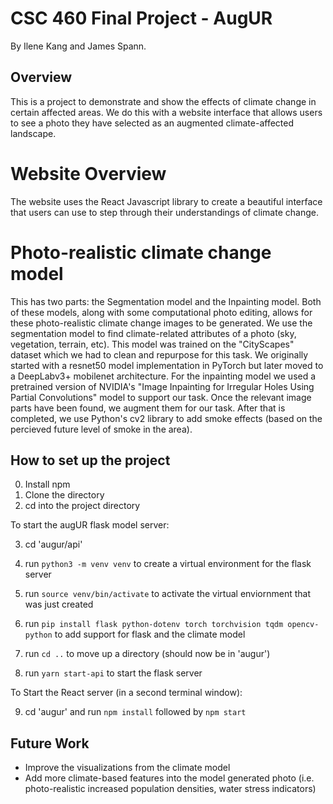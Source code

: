 # CSC 460 Final Project - AugUR

By Ilene Kang and James Spann.

## Overview
This is a project to demonstrate and show the effects of climate change in certain affected areas. We do this with a website interface that allows users to see a photo they have selected as an augmented climate-affected landscape.

# Website Overview
The website uses the React Javascript library to create a beautiful interface that users can use to step through their understandings of climate change.

# Photo-realistic climate change model
This has two parts: the Segmentation model and the Inpainting model. Both of these models, along with some computational photo editing, allows for these photo-realistic climate change images to be generated. We use the segmentation model to find climate-related attributes of a photo (sky, vegetation, terrain, etc). This model was trained on the "CityScapes" dataset which we had to clean and repurpose for this task. We originally started with a resnet50 model implementation in PyTorch but later moved to a DeepLabv3+ mobilenet architecture. For the inpainting model we used a pretrained version of NVIDIA's "Image Inpainting for Irregular Holes Using Partial Convolutions" model to support our task. Once the relevant image parts have been found, we augment them for our task. After that is completed, we use Python's cv2 library to add smoke effects (based on the percieved future level of smoke in the area).

## How to set up the project
0. Install npm 
1. Clone the directory
2. cd into the project directory


To start the augUR flask model server:

3. cd 'augur/api'

4. run `python3 -m venv venv` to create a virtual environment for the flask server
5. run `source venv/bin/activate` to activate the virtual enviornment that was just created
6. run `pip install flask python-dotenv torch torchvision tqdm opencv-python` to add support for flask and the climate model
7. run `cd ..` to move up a directory (should now be in 'augur')
8. run `yarn start-api` to start the flask server

To Start the React server (in a second terminal window):

9. cd 'augur' and run `npm install` followed by `npm start`


## Future Work
- Improve the visualizations from the climate model
- Add more climate-based features into the model generated photo (i.e. photo-realistic increased population densities, water stress indicators)
